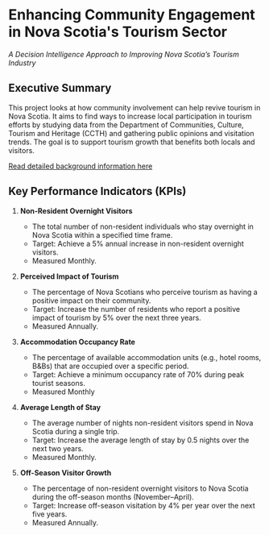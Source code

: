 # Enhancing Community Engagement in Nova Scotia's Tourism Sector
*A Decision Intelligence Approach to Improving Nova Scotia’s Tourism Industry*
## Executive Summary 
This project looks at how community involvement can help revive tourism in Nova Scotia. It aims to find ways to increase local participation in tourism efforts by studying data from the Department of Communities, Culture, Tourism and Heritage (CCTH) and gathering public opinions and visitation trends. The goal is to support tourism growth that benefits both locals and visitors. 

[Read detailed background information here](BACKGROUND.md)

## Key Performance Indicators (KPIs) 

1. **Non-Resident Overnight Visitors**
   - The total number of non-resident individuals who stay overnight in Nova Scotia within a specified time frame.
   - Target: Achieve a 5% annual increase in non-resident overnight visitors.
   - Measured Monthly. 

2. **Perceived Impact of Tourism**
   - The percentage of Nova Scotians who perceive tourism as having a positive impact on their community.
   - Target: Increase the number of residents who report a positive impact of tourism by 5% over the next three years.
   - Measured Annually. 

3. **Accommodation Occupancy Rate**
   - The percentage of available accommodation units (e.g., hotel rooms, B&Bs) that are occupied over a specific period.
   - Target: Achieve a minimum occupancy rate of 70% during peak tourist seasons.
   - Measured Monthly 

4. **Average Length of Stay**
   - The average number of nights non-resident visitors spend in Nova Scotia during a single trip.
   - Target: Increase the average length of stay by 0.5 nights over the next two years.
   - Measured Monthly. 

5. **Off-Season Visitor Growth**
   - The percentage of non-resident overnight visitors to Nova Scotia during the off-season months (November–April).
   - Target: Increase off-season visitation by 4% per year over the next five years.
   - Measured Annually. 
